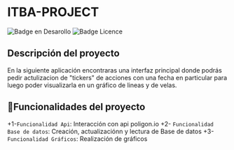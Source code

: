 # ITBA-PROJECT
![Badge en Desarollo](https://img.shields.io/badge/STATUS-V0.1%20-green)
![Badge Licence](https://img.shields.io/badge/LICENCE-ITBA-blue)

## Descripción del proyecto
En la siguiente aplicación encontraras una interfaz principal donde podrás pedir actulizacion de "tickers" de acciones con una fecha en particular
para luego poder visualizarla en un gráfico de lineas y de velas.
## :hammer:Funcionalidades del proyecto
+1-`Funcionalidad Api`: Interacción con api poligon.io 
 +2- `Funcionalidad Base de datos`: Creación, actualizaciónn y lectura de Base de datos 
+3- `Funcionalidad Gráficos`: Realización de gráficos


